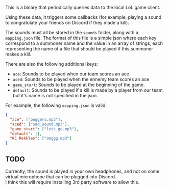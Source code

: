 This is a binary that periodically queries data to the local LoL game client.

Using these data, it triggers some callbacks (for example, playing a sound to congratulate your friends on Discord if they made a kill).

The sounds must all be stored in the `sounds` folder, along with a `mapping.json` file. 
The format of this file is a simple json where each key correspond to a summoner name and the value in an array of strings, each representing the name of a file that should be played if this summoner makes a kill.

There are also the following additional keys:
- `ace`: Sounds to be played when our team scores an ace
- `aced`: Sounds to be played when the ennemy team scores an ace
- `game_start`: Sounds to be played at the beginning of the game.
- `default`: Sounds to be played if a kill is made by a player from our team, but it's name is not specified in the json.

For example, the following `mapping.json` is valid:
```json
{
  "ace": ["poggers.mp3"],
  "aced": ["sad_sound.mp3"],
  "game_start": ["lets_go.mp3"],
  "default": [],
  "KC Rekkles": ["omggg.mp3"]
}
```

## TODO
Currently, the sound is played in your own headphones, and not on some virtual microphone that can be plugged into Discord.  
I think this will require installing 3rd party software to allow this.

